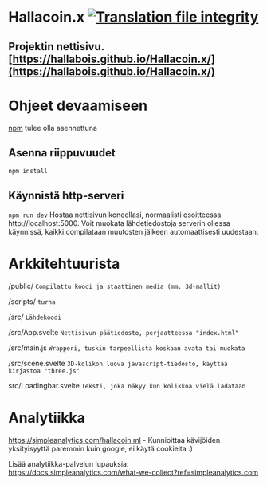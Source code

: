# Hallacoin.x [![Translation file integrity](https://github.com/hallabois/Hallacoin.x/actions/workflows/jsonCheck.yml/badge.svg)](https://github.com/hallabois/Hallacoin.x/actions/workflows/jsonCheck.yml)
Projektin nettisivu.
[https://hallabois.github.io/Hallacoin.x/](https://hallabois.github.io/Hallacoin.x/)
---

# Ohjeet devaamiseen
[npm](https://www.npmjs.com/get-npm) tulee olla asennettuna

## Asenna riippuvuudet
```npm install```
## Käynnistä http-serveri
```npm run dev```
Hostaa nettisivun koneellasi, normaalisti osoitteessa http://localhost:5000. Voit muokata lähdetiedostoja serverin ollessa käynnissä, kaikki compilataan muutosten jälkeen automaattisesti uudestaan.

# Arkkitehtuurista
/public/                ```Compilattu koodi ja staattinen media (mm. 3d-mallit)```

/scripts/						    ```turha```

/src/								    ```Lähdekoodi```

/src/App.svelte			    ```Nettisivun päätiedosto, perjaatteessa "index.html"```

/src/main.js				    ```Wrapperi, tuskin tarpeellista koskaan avata tai muokata```

/src/scene.svelte		    ```3D-kolikon luova javascript-tiedosto, käyttää kirjastoa "three.js"```

src/Loadingbar.svelte   ```Teksti, joka näkyy kun kolikkoa vielä ladataan```

# Analytiikka
https://simpleanalytics.com/hallacoin.ml - Kunnioittaa kävijöiden yksityisyyttä paremmin kuin google, ei käytä cookieita :)

Lisää analytiikka-palvelun lupauksia: https://docs.simpleanalytics.com/what-we-collect?ref=simpleanalytics.com

